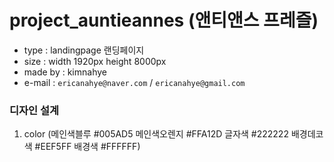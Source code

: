 # project_auntieannes (앤티앤스 프레즐)
* type : landingpage 랜딩페이지
* size : width 1920px height 8000px
* made by : kimnahye
* e-mail : `ericanahye@naver.com` / `ericanahye@gmail.com`
### 디자인 설계
1. color (메인색블루 #005AD5 메인색오렌지 #FFA12D 글자색 #222222 배경데코색 #EEF5FF 배경색 #FFFFFF)
